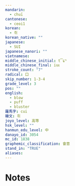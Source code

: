 ```yaml
---
mandarin:
  - chuī
cantonese:
  - ceoi1
korean:
  - 취
korean_native: ""
japanese:
  - SUI
japanese_nanori: ""
vietnamese:
middle_chinese_initial: t͡ɕʰ
middle_chinese_final: iuᴇ
stroke_count: "7"
radical: 口
skip_number: 1-3-4
grade_level: 3
pos: ""
english:
  - blow
  - puff
  - bluster
羅馬字: cui
韓文: 취
joyo_level: 高等
hsk_level: ""
hanmun_edu_level: 中
danayo_id: 3054
mc_id: 1838
graphemic_classification: 會意
stand_in: "TRUE"
aliases:
---
```


# Notes
